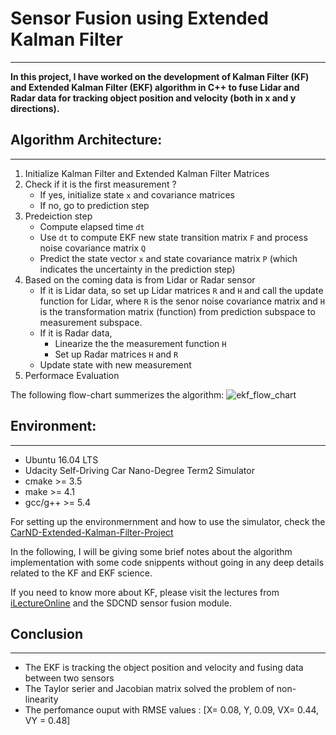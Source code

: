 # **Sensor Fusion using Extended Kalman Filter**
---

**In this project, I have worked on the development of Kalman Filter (KF) and Extended Kalman Filter (EKF) algorithm in C++ to fuse Lidar and Radar data for tracking object position and velocity (both in x and y directions).**

## Algorithm Architecture:
---
1. Initialize Kalman Filter and Extended Kalman Filter Matrices
2. Check if it is the first measurement ?
   * If yes, initialize state `x` and covariance matrices
   * If no, go to prediction step
3. Predeiction step
   * Compute elapsed time `dt`
   * Use `dt` to compute EKF new state transition matrix `F` and process noise covariance matrix `Q`
   * Predict the state vector `x` and state covariance matrix `P` (which indicates the uncertainty in the prediction step)
4. Based on the coming data is from Lidar or Radar sensor
   * If it is Lidar data, so set up Lidar matrices `R` and `H` and call the update function for Lidar, where `R` is the senor noise covariance matrix and `H` is the transformation matrix (function) from prediction subspace to measurement subspace.
   * If it is Radar data,
      * Linearize the the measurement function `H`
      * Set up Radar matrices `H` and `R`
   * Update state with new measurement
 5. Performace Evaluation
 

The following flow-chart summerizes the algorithm:
![ekf_flow_chart](https://i.imgur.com/nUtrxA7.png)

## Environment:
---
* Ubuntu 16.04 LTS
* Udacity Self-Driving Car Nano-Degree Term2 Simulator
* cmake >= 3.5
* make >= 4.1
* gcc/g++ >= 5.4

For setting up the environmernment and how to use the simulator, check the [CarND-Extended-Kalman-Filter-Project](https://github.com/udacity/CarND-Extended-Kalman-Filter-Project)

In the following, I will be giving some brief notes about the algorithm implementation with some code snippents without going in any deep details related to the KF and EKF science.

If you need to know more about KF, please visit the lectures from [iLectureOnline](http://www.ilectureonline.com/lectures/subject/SPECIAL%20TOPICS/26/190) and the SDCND sensor fusion module.
## Conclusion
---
  * The EKF is tracking the object position and velocity and fusing data between two sensors
  * The Taylor serier and Jacobian matrix solved the problem of non-linearity
  * The perfomance ouput with RMSE values : [X= 0.08, Y, 0.09, VX= 0.44, VY = 0.48]
 
